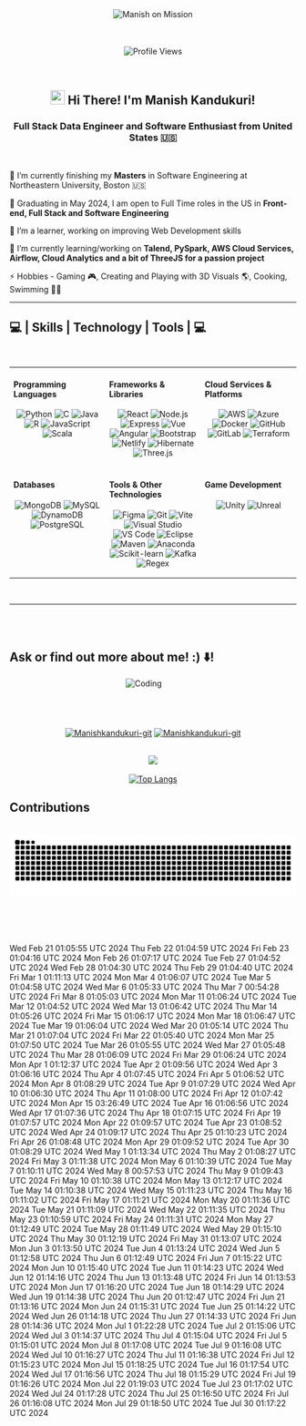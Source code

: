 <div align="center">
    <img src="https://s11.gifyu.com/images/SgqsB.gif" alt="Manish on Mission" width="800" />
</div>
<br></br>
<p align="center">
    <img src="https://komarev.com/ghpvc/?username=Manishkandukuri-git&color=blueviolet&style=plastic&label=PROFILE+VISITS" alt="Profile Views">
</p>
<br>

<h2 align="center">
    <img src="https://raw.githubusercontent.com/MartinHeinz/MartinHeinz/master/wave.gif" height="25px" width="25px"> Hi There! I'm Manish Kandukuri!
</h2>

<h3 align="center">Full Stack Data Engineer and Software Enthusiast from United States 🇺🇸</h3>

<br/>


<div align="left">
 
 🎒 I’m currently finishing my **Masters** in Software Engineering at Northeastern University, Boston 🇺🇸

 🔭 Graduating in May 2024, I am open to Full Time roles in the US in **Front-end, Full Stack and Software Engineering**

 🔭 I’m a learner, working on improving Web Development skills
 

 
 <!-- 💼 I finished my Spring Co-op as a Data Engineer at [@Abiomed, US](https://www.abiomed.com/) 🇺🇸, working primarily with Data Warehouses and creating ETL pipelines along with Front-end development & Automation Testing for a Virtual Voice-based Assistant (ABI) and Medical Insights Application (AXM). Prior to my studies at Norteastern, I worked as a Full Stack Software Developer and Data Engineer at [@Ericsson, India](https://www.ericsson.com/en) 🇮🇳, where I was mainly involved in the development of an Low Code Program Application targetting the Beginner coders customer base helping them turn their ideas into reality with minimal infrastructure with the help of our curated boilerplate suggestions available in multiple environments
 - 🌱 I’m currently learning DataStructures & Algorithms
    
- 🤔 I’m looking for help with Competitive Coding
   
- ⚡ Fun fact: I used to binge watch every night for about 6-7 hours.

 🔦 Check out my Portfolio [here](https://mayurmahantaportfoliowebpage.netlify.app/)**-->
 
 🌱 I’m currently learning/working on **Talend, PySpark, AWS Cloud Services, Airflow, Cloud Analytics and a bit of ThreeJS for a passion project**

 ⚡ Hobbies - Gaming 🎮, Creating and Playing with 3D Visuals 🌎, Cooking, Swimming 🏊🏻
 
 </div>
 <hr/>
 
<h2 align="left">💻 | Skills | Technology | Tools | 💻</h2>
<br/>
<p align="center">
<table>
<tr>
    <td valign="top" width="33%">

#### Programming Languages
<p align="center">
<img height="40" src="https://skillicons.dev/icons?i=python" alt="Python" />
<img height="40" src="https://skillicons.dev/icons?i=c" alt="C" />
<img height="40" src="https://skillicons.dev/icons?i=java" alt="Java" />
<img height="40" src="https://skillicons.dev/icons?i=r" alt="R" />
<img height="40" src="https://skillicons.dev/icons?i=javascript" alt="JavaScript" />
<img height="40" src="https://skillicons.dev/icons?i=scala" alt="Scala" />
</p>
    </td>
    <td valign="top" width="33%">

#### Frameworks & Libraries
<p align="center">
<img height="40" src="https://skillicons.dev/icons?i=react" alt="React" />
<img height="40" src="https://skillicons.dev/icons?i=nodejs" alt="Node.js" />
<img height="40" src="https://skillicons.dev/icons?i=express" alt="Express" />
<img height="40" src="https://skillicons.dev/icons?i=vue" alt="Vue" />
<img height="40" src="https://skillicons.dev/icons?i=angular" alt="Angular" />
<img height="40" src="https://skillicons.dev/icons?i=bootstrap" alt="Bootstrap" />
<img height="40" src="https://skillicons.dev/icons?i=netlify" alt="Netlify" />
<img height="40" src="https://skillicons.dev/icons?i=hibernate" alt="Hibernate" />
<img height="40" src="https://skillicons.dev/icons?i=threejs" alt="Three.js" />
</p>
    </td>
    <td valign="top" width="33%">

#### Cloud Services & Platforms
<p align="center">
<img height="40" src="https://skillicons.dev/icons?i=aws" alt="AWS" />
<img height="40" src="https://skillicons.dev/icons?i=azure" alt="Azure" />
<img height="40" src="https://skillicons.dev/icons?i=docker" alt="Docker" />
<img height="40" src="https://skillicons.dev/icons?i=github" alt="GitHub" />
<img height="40" src="https://skillicons.dev/icons?i=gitlab" alt="GitLab" />
<img height="40" src="https://skillicons.dev/icons?i=terraform" alt="Terraform" />
</p>
    </td>
</tr>
<tr>
    <td valign="top" width="33%">

#### Databases
<p align="center">
<img height="40" src="https://skillicons.dev/icons?i=mongodb" alt="MongoDB" />
<img height="40" src="https://skillicons.dev/icons?i=mysql" alt="MySQL" />
<img height="40" src="https://skillicons.dev/icons?i=dynamodb" alt="DynamoDB" />
<img height="40" src="https://skillicons.dev/icons?i=postgres" alt="PostgreSQL" />
</p>
    </td>
    <td valign="top" width="33%">

#### Tools & Other Technologies
<p align="center">
<img height="40" src="https://skillicons.dev/icons?i=figma" alt="Figma" />
<img height="40" src="https://skillicons.dev/icons?i=git" alt="Git" />
<img height="40" src="https://skillicons.dev/icons?i=vite" alt="Vite" />
<img height="40" src="https://skillicons.dev/icons?i=visualstudio" alt="Visual Studio" />
<img height="40" src="https://skillicons.dev/icons?i=vscode" alt="VS Code" />
<img height="40" src="https://skillicons.dev/icons?i=eclipse" alt="Eclipse" />
<img height="40" src="https://skillicons.dev/icons?i=maven" alt="Maven" />
<img height="40" src="https://skillicons.dev/icons?i=anaconda" alt="Anaconda" />
<img height="40" src="https://skillicons.dev/icons?i=sklearn" alt="Scikit-learn" />
<img height="40" src="https://skillicons.dev/icons?i=kafka" alt="Kafka" />
<img height="40" src="https://skillicons.dev/icons?i=regex" alt="Regex" />
</p>
    </td>
    <td valign="top" width="33%">

#### Game Development
<p align="center">
<img height="40" src="https://skillicons.dev/icons?i=unity" alt="Unity" />
<img height="40" src="https://skillicons.dev/icons?i=unreal" alt="Unreal" />
</p>
    </td>    

</tr>
</table>
</p>


<br/>
<hr/>

<br/>

<br>
 <h2 align="Left">
    Ask or find out more about me! :) ⬇️!
</h2>

<img align="right" alt="Coding" width="300" src="https://cdn.dribbble.com/users/1162077/screenshots/3848914/programmer.gif">

<p align="center">
    <br><br><br><br><br>
<a href="https://www.linkedin.com/in/manishkandukuri/" target="blank"><img align="center" src="https://raw.githubusercontent.com/rahuldkjain/github-profile-readme-generator/master/src/images/icons/Social/linked-in-alt.svg" alt="Manishkandukuri-git" height="30" width="40" /></a>
<a href="https://www.instagram.com/manishk_001m/" target="blank"><img align="center" src="https://raw.githubusercontent.com/rahuldkjain/github-profile-readme-generator/master/src/images/icons/Social/instagram.svg" alt="Manishkandukuri-git" height="30" width="40" /></a>
</p>
<br>
<div align="center"> 
  <a href="mailto:m.maniish1@gmail.com">
    <img src="https://img.shields.io/badge/Gmail-333333?style=for-the-badge&logo=gmail&logoColor=red" />
  </a>
  <!--<a href="https://mayurmahantaportfoliowebpage.netlify.app/" target="_blank">
     <img src="https://img.shields.io/badge/Portfolio-FF5722?style=for-the-badge&logo=todoist&logoColor=white" target="_blank" /> <!-- sqlite, safari, google-chrome are other good icon options 
  </a>-->
</div>

<div align="center">  
</div>  
<div align="center">  

<!--[![Manish's GitHub stats](https://github-readme-stats.vercel.app/api?username=Manishkandukuri-git&show_icons=true&theme=dracula)](https://github.com/Manishkandukuri-git/github-readme-stats)-->

[![Top Langs](https://github-readme-stats.vercel.app/api/top-langs/?username=Manishkandukuri-git&layout=donut-vertical&size_weight=0.5&count_weight=0.5)](https://github.com/Manishkandukuri-git/github-readme-stats)

</div>
<div align="left">
  <h2>Contributions</h2>
  <br>
<picture>
      <source media="(prefers-color-scheme: dark)" srcset="https://raw.githubusercontent.com/Manishkandukuri-git/Manishkandukuri-git/output/github-contribution-grid-snake-dark.svg" />
      <source media="(prefers-color-scheme: light)" srcset="https://raw.githubusercontent.com/Manishkandukuri-git/Manishkandukuri-git/output/github-contribution-grid-snake.svg" />
      <img alt="snake eating my contributions" src="https://raw.githubusercontent.com/Manishkandukuri-git/Manishkandukuri-git/output/github-contribution-grid-snake.svg" />
</picture>

  
  <br/><br/><br/>
</div>



Wed Feb 21 01:05:55 UTC 2024
Thu Feb 22 01:04:59 UTC 2024
Fri Feb 23 01:04:16 UTC 2024
Mon Feb 26 01:07:17 UTC 2024
Tue Feb 27 01:04:52 UTC 2024
Wed Feb 28 01:04:30 UTC 2024
Thu Feb 29 01:04:40 UTC 2024
Fri Mar  1 01:11:13 UTC 2024
Mon Mar  4 01:06:07 UTC 2024
Tue Mar  5 01:04:58 UTC 2024
Wed Mar  6 01:05:33 UTC 2024
Thu Mar  7 00:54:28 UTC 2024
Fri Mar  8 01:05:03 UTC 2024
Mon Mar 11 01:06:24 UTC 2024
Tue Mar 12 01:04:52 UTC 2024
Wed Mar 13 01:06:42 UTC 2024
Thu Mar 14 01:05:26 UTC 2024
Fri Mar 15 01:06:17 UTC 2024
Mon Mar 18 01:06:47 UTC 2024
Tue Mar 19 01:06:04 UTC 2024
Wed Mar 20 01:05:14 UTC 2024
Thu Mar 21 01:07:04 UTC 2024
Fri Mar 22 01:05:40 UTC 2024
Mon Mar 25 01:07:50 UTC 2024
Tue Mar 26 01:05:55 UTC 2024
Wed Mar 27 01:05:48 UTC 2024
Thu Mar 28 01:06:09 UTC 2024
Fri Mar 29 01:06:24 UTC 2024
Mon Apr  1 01:12:37 UTC 2024
Tue Apr  2 01:09:56 UTC 2024
Wed Apr  3 01:06:16 UTC 2024
Thu Apr  4 01:07:45 UTC 2024
Fri Apr  5 01:06:52 UTC 2024
Mon Apr  8 01:08:29 UTC 2024
Tue Apr  9 01:07:29 UTC 2024
Wed Apr 10 01:06:30 UTC 2024
Thu Apr 11 01:08:00 UTC 2024
Fri Apr 12 01:07:42 UTC 2024
Mon Apr 15 03:26:49 UTC 2024
Tue Apr 16 01:06:56 UTC 2024
Wed Apr 17 01:07:36 UTC 2024
Thu Apr 18 01:07:15 UTC 2024
Fri Apr 19 01:07:57 UTC 2024
Mon Apr 22 01:09:57 UTC 2024
Tue Apr 23 01:08:52 UTC 2024
Wed Apr 24 01:09:17 UTC 2024
Thu Apr 25 01:10:23 UTC 2024
Fri Apr 26 01:08:48 UTC 2024
Mon Apr 29 01:09:52 UTC 2024
Tue Apr 30 01:08:29 UTC 2024
Wed May  1 01:13:34 UTC 2024
Thu May  2 01:08:27 UTC 2024
Fri May  3 01:11:38 UTC 2024
Mon May  6 01:10:39 UTC 2024
Tue May  7 01:10:11 UTC 2024
Wed May  8 00:57:53 UTC 2024
Thu May  9 01:09:43 UTC 2024
Fri May 10 01:10:38 UTC 2024
Mon May 13 01:12:17 UTC 2024
Tue May 14 01:10:38 UTC 2024
Wed May 15 01:11:23 UTC 2024
Thu May 16 01:11:02 UTC 2024
Fri May 17 01:11:21 UTC 2024
Mon May 20 01:11:36 UTC 2024
Tue May 21 01:11:09 UTC 2024
Wed May 22 01:11:35 UTC 2024
Thu May 23 01:10:59 UTC 2024
Fri May 24 01:11:31 UTC 2024
Mon May 27 01:12:49 UTC 2024
Tue May 28 01:11:49 UTC 2024
Wed May 29 01:15:10 UTC 2024
Thu May 30 01:12:19 UTC 2024
Fri May 31 01:13:07 UTC 2024
Mon Jun  3 01:13:50 UTC 2024
Tue Jun  4 01:13:24 UTC 2024
Wed Jun  5 01:12:58 UTC 2024
Thu Jun  6 01:12:49 UTC 2024
Fri Jun  7 01:15:22 UTC 2024
Mon Jun 10 01:15:40 UTC 2024
Tue Jun 11 01:14:23 UTC 2024
Wed Jun 12 01:14:16 UTC 2024
Thu Jun 13 01:13:48 UTC 2024
Fri Jun 14 01:13:53 UTC 2024
Mon Jun 17 01:16:20 UTC 2024
Tue Jun 18 01:14:29 UTC 2024
Wed Jun 19 01:14:38 UTC 2024
Thu Jun 20 01:12:47 UTC 2024
Fri Jun 21 01:13:16 UTC 2024
Mon Jun 24 01:15:31 UTC 2024
Tue Jun 25 01:14:22 UTC 2024
Wed Jun 26 01:14:18 UTC 2024
Thu Jun 27 01:14:33 UTC 2024
Fri Jun 28 01:14:36 UTC 2024
Mon Jul  1 01:22:28 UTC 2024
Tue Jul  2 01:15:06 UTC 2024
Wed Jul  3 01:14:37 UTC 2024
Thu Jul  4 01:15:04 UTC 2024
Fri Jul  5 01:15:01 UTC 2024
Mon Jul  8 01:17:08 UTC 2024
Tue Jul  9 01:16:08 UTC 2024
Wed Jul 10 01:16:27 UTC 2024
Thu Jul 11 01:16:38 UTC 2024
Fri Jul 12 01:15:23 UTC 2024
Mon Jul 15 01:18:25 UTC 2024
Tue Jul 16 01:17:54 UTC 2024
Wed Jul 17 01:16:56 UTC 2024
Thu Jul 18 01:15:29 UTC 2024
Fri Jul 19 01:16:26 UTC 2024
Mon Jul 22 01:19:03 UTC 2024
Tue Jul 23 01:17:02 UTC 2024
Wed Jul 24 01:17:28 UTC 2024
Thu Jul 25 01:16:50 UTC 2024
Fri Jul 26 01:16:08 UTC 2024
Mon Jul 29 01:18:50 UTC 2024
Tue Jul 30 01:17:22 UTC 2024
